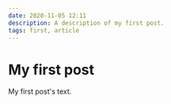 ```yaml
---
date: 2020-11-05 12:11
description: A description of my first post.
tags: first, article
---
```

# My first post

My first post's text.